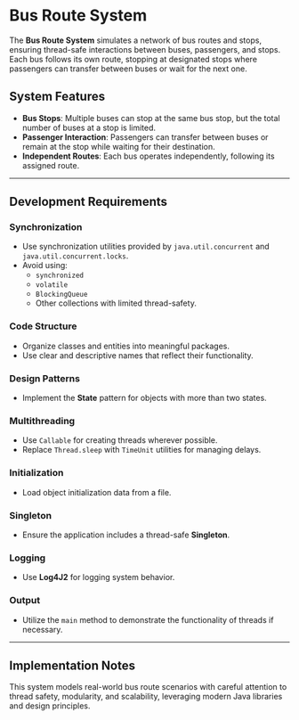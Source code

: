 # Bus Route System

The **Bus Route System** simulates a network of bus routes and stops, ensuring thread-safe interactions between buses, passengers, and stops. Each bus follows its own route, stopping at designated stops where passengers can transfer between buses or wait for the next one.

## System Features
- **Bus Stops**: Multiple buses can stop at the same bus stop, but the total number of buses at a stop is limited.
- **Passenger Interaction**: Passengers can transfer between buses or remain at the stop while waiting for their destination.
- **Independent Routes**: Each bus operates independently, following its assigned route.

---

## Development Requirements

### Synchronization
- Use synchronization utilities provided by `java.util.concurrent` and `java.util.concurrent.locks`.
- Avoid using:
    - `synchronized`
    - `volatile`
    - `BlockingQueue`
    - Other collections with limited thread-safety.

### Code Structure
- Organize classes and entities into meaningful packages.
- Use clear and descriptive names that reflect their functionality.

### Design Patterns
- Implement the **State** pattern for objects with more than two states.

### Multithreading
- Use `Callable` for creating threads wherever possible.
- Replace `Thread.sleep` with `TimeUnit` utilities for managing delays.

### Initialization
- Load object initialization data from a file.

### Singleton
- Ensure the application includes a thread-safe **Singleton**.

### Logging
- Use **Log4J2** for logging system behavior.

### Output
- Utilize the `main` method to demonstrate the functionality of threads if necessary.

---

## Implementation Notes
This system models real-world bus route scenarios with careful attention to thread safety, modularity, and scalability, leveraging modern Java libraries and design principles.
